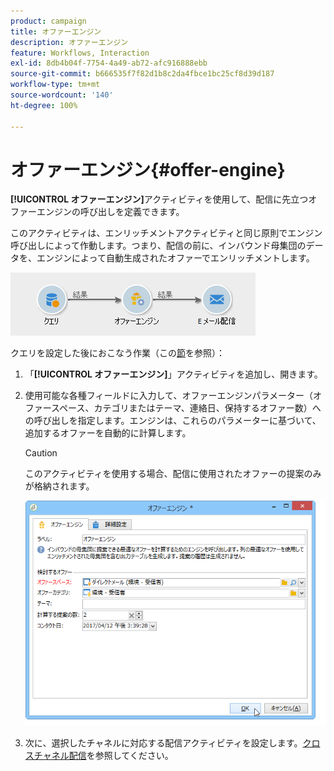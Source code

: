 ```yaml
---
product: campaign
title: オファーエンジン
description: オファーエンジン
feature: Workflows, Interaction
exl-id: 8db4b04f-7754-4a49-ab72-afc916888ebb
source-git-commit: b666535f7f82d1b8c2da4fbce1bc25cf8d39d187
workflow-type: tm+mt
source-wordcount: '140'
ht-degree: 100%

---
```


# オファーエンジン{#offer-engine}



**[!UICONTROL オファーエンジン]**&#x200B;アクティビティを使用して、配信に先立つオファーエンジンの呼び出しを定義できます。

このアクティビティは、エンリッチメントアクティビティと同じ原則でエンジン呼び出しによって作動します。つまり、配信の前に、インバウンド母集団のデータを、エンジンによって自動生成されたオファーでエンリッチメントします。

![](assets/int_offerengine_activity2.png)

クエリを設定した後におこなう作業（この[節](query.md)を参照）：

1. 「**[!UICONTROL オファーエンジン]**」アクティビティを追加し、開きます。
1. 使用可能な各種フィールドに入力して、オファーエンジンパラメーター（オファースペース、カテゴリまたはテーマ、連絡日、保持するオファー数）への呼び出しを指定します。エンジンは、これらのパラメーターに基づいて、追加するオファーを自動的に計算します。

   >[!CAUTION]
   >
   >このアクティビティを使用する場合、配信に使用されたオファーの提案のみが格納されます。

   ![](assets/int_offerengine_activity1.png)

1. 次に、選択したチャネルに対応する配信アクティビティを設定します。[クロスチャネル配信](cross-channel-deliveries.md)を参照してください。
